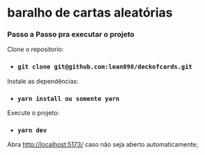 # baralho de cartas aleatórias

### **Passo a Passo pra executar o projeto**

Clone o repositorio:

- ### `git clone git@github.com:lean098/deckofcards.git`

Instale as dependências:

- ### `yarn install ou somente yarn`

Execute o projeto:

- ### `yarn dev`

Abra [http://localhost:5173/](http://localhost:5173/) caso não seja aberto automaticamente;
